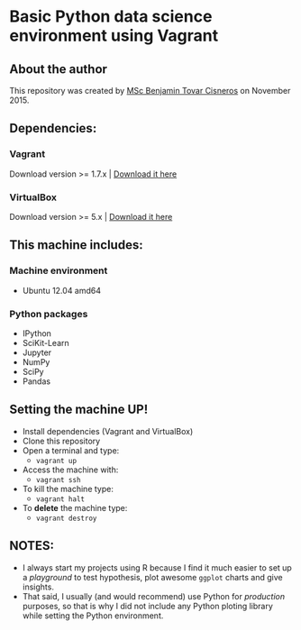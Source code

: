 # Basic Python data science environment using Vagrant

## About the author

This repository was created by [MSc Benjamin Tovar Cisneros](https://www.linkedin.com/in/benjamintovarcis/) on November 2015.

## Dependencies: 

### Vagrant

Download version >= 1.7.x | 
[Download it here](https://www.vagrantup.com/downloads.html)

### VirtualBox

Download version >= 5.x | 
[Download it here](https://www.virtualbox.org/wiki/Downloads)

## This machine includes:

### Machine environment

- Ubuntu 12.04 amd64

### Python packages

- IPython
- SciKit-Learn
- Jupyter
- NumPy
- SciPy
- Pandas

## Setting the machine UP!

+ Install dependencies (Vagrant and VirtualBox)
+ Clone this repository
+ Open a terminal and type: 
    - `vagrant up`
+ Access the machine with: 
    - `vagrant ssh`
+ To kill the machine type: 
    - `vagrant halt`
+ To **delete** the machine type:
    - `vagrant destroy`

## NOTES:

- I always start my projects using R because I find it much easier to set up a *playground* to test hypothesis, plot awesome `ggplot` charts and give insights. 
- That said, I usually (and would recommend) use Python for *production* purposes, so that is why I did not include any Python ploting library while setting the Python environment.



